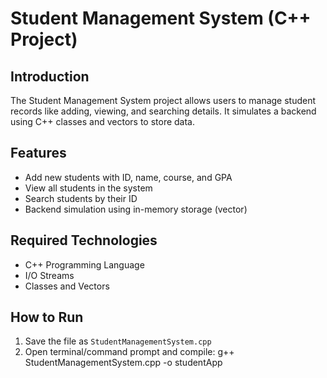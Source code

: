# Student Management System (C++ Project)

## Introduction

The Student Management System project allows users to manage student records like adding, viewing, and searching details. It simulates a backend using C++ classes and vectors to store data.

## Features

* Add new students with ID, name, course, and GPA
* View all students in the system
* Search students by their ID
* Backend simulation using in-memory storage (vector)

## Required Technologies

* C++ Programming Language
* I/O Streams
* Classes and Vectors

## How to Run

1. Save the file as `StudentManagementSystem.cpp`
2. Open terminal/command prompt and compile: g++ StudentManagementSystem.cpp -o studentApp
